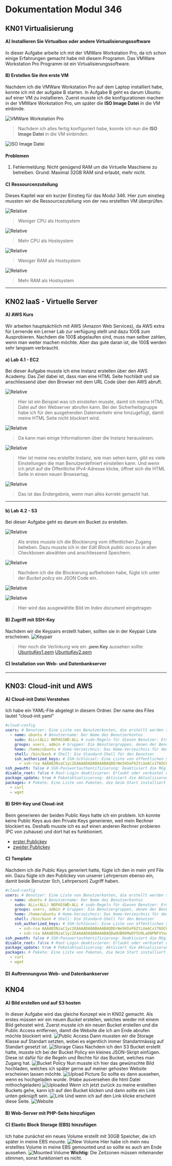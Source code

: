 # Dokumentation Modul 346

## KN01 Virtualisierung

#### A) Installieren Sie Virtualbox oder andere Virtualisierungssoftware
In dieser Aufgabe arbeite ich mit der VMWare Workstation Pro, da ich schon einige Erfahrungen gemacht habe mit diesem Programm. Das VMWare Workstation Pro Programm ist ein Virtualisierungssoftware.

#### B) Erstellen Sie ihre erste VM
Nachdem ich die VMWare Workstation Pro auf dem Laptop installiert habe, konnte ich mit der aufgabe B starten. In Aufgabe B geht es darum Ubuntu auf einer VM zu installieren.
Zuerst musste ich die konfigurationen machen in der VMWare Workstation Pro, um später die **ISO Image Datei** in die VM einbinde.

![VMWare Workstation Pro](KN01/vmware.png)

>Nachdem ich alles fertig konfiguriert habe, konnte ich nun die **ISO Image Datei** in die VM einbinden.

![ISO Image Datei](KN01/ISOimagefile.png)

#### Problemen
1. Fehlermeldung: Nicht genügend RAM um die Virtuelle Maschiene zu betreiben.
   Grund:   Maximal 32GB RAM sind erlaubt, mehr nicht.

#### C) Ressourcenzuteilung
Dieses Kapitel war ein kurzer Einstieg für das Modul 346. Hier zum einstieg mussten wir die Ressourcezuteilung von der neu erstellten VM überprüfen.

![Relative](KN01/CPU_weniger.png)
>Weniger CPU als Hostsystem

![Relative](KN01/CPU_mehr.png)
>Mehr CPU als Hostsystem

![Relative](KN01/RAM_weniger.png)
>Weniger RAM als Hostsystem

![Relative](KN01/RAM_mehr.png)
>Mehr RAM als Hostsystem

***

## KN02 IaaS - Virtuelle Server


#### A) AWS Kurs
Wir arbeiten hauptsächlich mit AWS (Amazon Web Services), da AWS extra für Lernende ein Lerner Lab zur verfügung stellt und dazu 100$ zum Ausprobieren. Nachdem die 100$ abgelaufen sind, muss man selber zahlen, wenn man weiter machen möchte. Aber das gute daran ist, die 100$ werden sehr langsam verbraucht.

#### a) Lab 4.1 - EC2
Bei dieser Aufgabe musste ich eine Instanz erstellen über den AWS Academy. Das Ziel dabei ist, dass man eine HTML Seite hochlädt und sie anschliessend über den Browser mit dem URL Code über den AWS abruft.

![Relative](KN02/Lab%204.1%20-%20EC2/Inbound.png)
>Hier ist ein Beispiel was ich einstellen musste, damit ich meine HTML Datei auf den Webserver abrufen kann. Bei der Sicherheitsgruppe habe ich für den ausgehenden Datenverkehr eine hinzugefügt, damit meine HTML Seite nicht blockiert wird.

![Relative](KN02/Lab%204.1%20-%20EC2/Instance.png)
>Da kann man einige Informationen über die Instanz herauslesen.

![Relative](KN02/Lab%204.1%20-%20EC2/EC2-Instance.png)
>Hier ist meine neu erstellte Instanz, wie man sehen kann, gibt es viele Einstellungen die man Benutzerdefiniert einstellen kann. Und wenn ich jetzt auf die Öffentliche IPv4-Adresse klicke, öffnet sich die HTML Seite in einem neuen Browsertag.

![Relative](KN02/Lab%204.1%20-%20EC2/HTML-Site.png)
>Das ist das Endergebnis, wenn man alles korrekt gemacht hat.

***

#### b) Lab 4.2 - S3

Bei dieser Aufgabe geht es darum ein Bucket zu erstellen. 

![Relative](KN02/Lab%204.2%20-%20S3/BlockPublicAccess.png)
>Als erstes musste ich die Blockierung vom öffentlichen Zugang beheben. Dazu musste ich in der *Edit Block public access* in allen Checkboxen abwählen und anschliessend Speichern.

![Relative](KN02/Lab%204.2%20-%20S3/Bucket_policy.png)
>Nachdem ich die die Blockierung aufbehoben habe, fügte ich unter der *Bucket policy* ein JSON Code ein.

![Relative](KN02/Lab%204.2%20-%20S3/StaticWebsiteHosting.png)

![Relative](KN02/Lab%204.2%20-%20S3/StaticWebsiteHostingIndex.png)
>Hier wird das ausgewählte Bild im *Index document* eingetragen

#### B) Zugriff mit SSH-Key
Nachdem wir die Keypairs erstellt haben, sollten sie in der Keypair Liste erscheinen.
![Keypair](KN02/Keypair.png)
>Hier noch die Verlinkung wie ein **.pem Key** aussehen sollte:
[UbuntuKey1.pem](<KN02/Aufgabe B)/UbuntuKey1.pem>)
[UbuntuKey2.pem](<KN02/Aufgabe B)/UbuntuKey2.pem>)
#### C) Installation von Web- und Datenbankserver

***

## KN03: Cloud-init und AWS

#### A) Cloud-init Datei Verstehen
Ich habe ein YAML-File abgelegt in diesem Ordner. Der name des Files lautet "cloud-init.yaml"
```yaml
#cloud-config
users: # Benutzer: Eine Liste von Benutzerkonten, die erstellt werden sollen
  - name: ubuntu # Benutzername: Der Name des Benutzerkontos
    sudo: ALL=(ALL) NOPASSWD:ALL # sudo-Regeln für diesen Benutzer: Ermöglicht dem Benutzer, sudo ohne Passwortabfrage zu verwenden
    groups: users, admin # Gruppen: Die Benutzergruppen, denen der Benutzer angehört
    home: /home/ubuntu # Home-Verzeichnis: Das Home-Verzeichnis für den Benutzer
    shell: /bin/bash # Shell: Die Standard-Shell für den Benutzer
    ssh_authorized_keys: # SSH-Schlüssel: Eine Liste von öffentlichen SSH-Schlüsseln, die für den SSH-Zugang autorisiert sind
      - ssh-rsa AAAAB3NzaC1yc2EAAAADAQABAAABAQDDrWe5HIeF6ZtLUeACx1T6OCKKM4h2Os24bLmd7xs00M6hRfYQFzyMMHxNIFdWAHu0aqKDYieWn407HANn5nFqbV4vClJeBl76RdM5v2yZXH5KTf2URd1JG1vkFNgdfb0nHWXXpAJYkELkcPwxgOCB2YFATWuOtDQpCb5J265bH5oDeozdB5+vgfypQ2ttK8h8258NJV/es2/SYzXW89OXuPKphLkb98r8L9FyBZyonZCCkmQjPSV2UKeN44zPUjDdJo1fIE1zusam/JXLZQmY4Rad/UNJE/q5W2XtV8OPXKZtEOmDtqZWwEHm8P8G9RaFnqk6tn1fJl72oBxHbRKr aws-key
ssh_pwauth: false # SSH-Passwortauthentifizierung: Deaktiviert die Möglichkeit, sich mit einem Passwort über SSH anzumelden
disable_root: false # Root-Login deaktivieren: Erlaubt oder verbietet den Root-Login
package_update: true # Paketaktualisierung: Aktiviert die Aktualisierung von Paketen beim Start
packages: # Pakete: Eine Liste von Paketen, die beim Start installiert werden sollen
  - curl 
  - wget
```

#### B) SHH-Key und Cloud-init

Beim generieren der beiden Public Keys hatte ich ein problem. Ich konnte keine Public Keys aus den Private Keys generieren, weil mein Rechner blockiert es. Deshalb musste ich es auf einen anderen Rechner probieren (PC von zuhause) und dort hat es funktioniert.

- [erster Publickey](<KN03/B)SSH-Key und Cloud-init/copo_1.pub>)
- [zweiter Publickey](<KN03/jowi-1.pub>)

#### C) Template

Nachdem ich die Public Keys generiert hatte, fügte ich den in mein yml File ein. Dazu fügte ich den Publickey von unserer Lehrperson ebenso ein, damit beide Benutzer (Ich, Lehrperson) Zugriff haben.

```yaml
#cloud-config
users: # Benutzer: Eine Liste von Benutzerkonten, die erstellt werden sollen
  - name: ubuntu # Benutzername: Der Name des Benutzerkontos
    sudo: ALL=(ALL) NOPASSWD:ALL # sudo-Regeln für diesen Benutzer: Ermöglicht dem Benutzer, sudo ohne Passwortabfrage zu verwenden
    groups: users, admin # Gruppen: Die Benutzergruppen, denen der Benutzer angehört
    home: /home/ubuntu # Home-Verzeichnis: Das Home-Verzeichnis für den Benutzer
    shell: /bin/bash # Shell: Die Standard-Shell für den Benutzer
    ssh_authorized_keys: # SSH-Schlüssel: Eine Liste von öffentlichen SSH-Schlüsseln, die für den SSH-Zugang autorisiert sind
      - ssh-rsa AAAAB3NzaC1yc2EAAAADAQABAAABAQDDrWe5HIeF6ZtLUeACx1T6OCKKM4h2Os24bLmd7xs00M6hRfYQFzyMMHxNIFdWAHu0aqKDYieWn407HANn5nFqbV4vClJeBl76RdM5v2yZXH5KTf2URd1JG1vkFNgdfb0nHWXXpAJYkELkcPwxgOCB2YFATWuOtDQpCb5J265bH5oDeozdB5+vgfypQ2ttK8h8258NJV/es2/SYzXW89OXuPKphLkb98r8L9FyBZyonZCCkmQjPSV2UKeN44zPUjDdJo1fIE1zusam/JXLZQmY4Rad/UNJE/q5W2XtV8OPXKZtEOmDtqZWwEHm8P8G9RaFnqk6tn1fJl72oBxHbRKr aws-key
      - ssh-rsa AAAAB3NzaC1yc2EAAAADAQABAAABAQDwOUB06MwDY5U9La6NPNFVYoeAFnLJu5fHGS1lR2Wp//jXFlURZjHSF5f3hfgQKw9Tr8Qn8cf2Gf7YHjhwto249aqNburKmBhcLuVoEqvtWlxY1lABS9YBa7xIeDCWBSeB2642yX4vhtW+c99KcSdYrereGnZVUWHfygWi2z4O3L2klA+qmRNchx9PMyjahWB72JOw9WjvOMdYa6sXzKZ7KtPojl6mxCW5RT8BTQgApMg7SWTqFYCysbX+j8P8JaC0sCQX1QpRV3dKI5ujJnPMu8ijfbfcfgS1ZKRVLE5R7ZYOddVgwMj6O2aGbICKaX1CrsaSKsytOiwylxnigrwL aws-key
ssh_pwauth: false # SSH-Passwortauthentifizierung: Deaktiviert die Möglichkeit, sich mit einem Passwort über SSH anzumelden
disable_root: false # Root-Login deaktivieren: Erlaubt oder verbietet den Root-Login
package_update: true # Paketaktualisierung: Aktiviert die Aktualisierung von Paketen beim Start
packages: # Pakete: Eine Liste von Paketen, die beim Start installiert werden sollen
  - curl 
  - wget
```

#### D) Auftrennungvon Web- und Datenbankserver

## KN04

#### A) Bild erstellen und auf S3 hosten

In dieser Aufgabe wird das gleiche Konzept wie in KN02 gemacht. Als erstes müssen wir ein neuen *Bucket* erstellen, welches wieder mit einem Bild gehostet wird.
Zuerst musste ich ein neuen Bucket erstellen und die Public Access entfernen, damit die Website die ich am Ende abrufen möchte blockiert wird.
![Public Access](KN04/publicacess.png)
Dann mussten wir die Storage Klasse auf Standart setzten, wobei es eigentlich immer Standartmässig auf Standart gesetzt ist.
![Storage Class](KN04/upload_storageclass.png)
Nachdem ich den S3 Bucket erstellt hatte, musste ich bei der Bucket Policy ein kleines JSON-Skript einfügen. Diese ist dafür für die Regeln und Rechte für das Bucket, welches man Zugang hat.
![Bucket Policy](KN04/bucketpolicy.png)
Nun musste ich hier das gewünschte Bild hochladen, welches ich später gerne auf meiner gehosten Website erscheinen lassen möchte.
![Upload Picture](KN04/upload.png)
So sollte es dann aussehen, wenn es hochgeladen wurde. (Habe ausversehen die html Datei mithochgeladen)
![Uploaded](KN04/uploaded.png)
Wenn ich jetzt zurück zu meine erstellten Buckets gehe, kann ich auf den Bucket klicken und dann sollte ein Link unten geknüpft sein.
![Link](KN04/url-link_bookshelf.png)
Und wenn ich auf den Link klicke erscheint diese Seite.
![Website](KN04/bookshelf_picture_webpage.png)


#### B) Web-Server mit PHP-Seite hinzufügen



#### C) Elastic Block Storage (EBS) hinzufügen
Ich habe zunächst ein neues Volume erstellt mit 30GB Speicher, die ich später in meine EBS mounte.
![New Volume](KN04/New_Volume.png)
Hier habe ich mein neu erstelltes Volume in meine EBS gemounted und so sollte es auch am Ende aussehen.
![Mounted Volume](KN04/30GB_Storage_added.png)
**Wichtig**: Die Zeitzonen müssen miteinander stimmen, sonst funktioniert es nicht.
